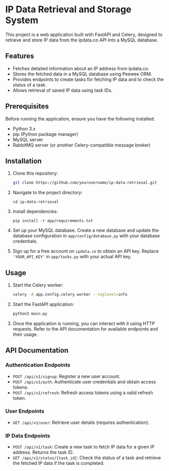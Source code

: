 # IP Data Retrieval and Storage System

This project is a web application built with FastAPI and Celery, designed to retrieve and store IP data from the ipdata.co API into a MySQL database.

## Features

- Fetches detailed information about an IP address from ipdata.co.
- Stores the fetched data in a MySQL database using Peewee ORM.
- Provides endpoints to create tasks for fetching IP data and to check the status of a task.
- Allows retrieval of saved IP data using task IDs.

## Prerequisites

Before running the application, ensure you have the following installed:

- Python 3.x
- pip (Python package manager)
- MySQL server
- RabbitMQ server (or another Celery-compatible message broker)

## Installation

1. Clone this repository:

   ```bash
   git clone https://github.com/yourusername/ip-data-retrieval.git
   ```

2. Navigate to the project directory:
    ```
    cd ip-data-retrieval
    ```

3. Install dependencies:
    ```
    pip install -r app/requirements.txt
    ```

4. Set up your MySQL database. Create a new database and update the database configuration in `app/config/database.py` with your database credentials.

5. Sign up for a free account on `ipdata.co` to obtain an API key. Replace `'YOUR_API_KEY'` in `app/tasks.py` with your actual API key.

## Usage

1. Start the Celery worker:

   ```bash
   celery -A app.config.celery worker --loglevel=info
   ```

2. Start the FastAPI application:

    ```bash
    python3 main.py
    ```

3. Once the application is running, you can interact with it using HTTP requests. Refer to the API documentation for available endpoints and their usage.

## API Documentation

### Authentication Endpoints
- `POST /api/v1/signup`: Register a new user account.
- `POST /api/v1/auth`: Authenticate user credentials and obtain access tokens.
- `POST /api/v1/refresh`: Refresh access tokens using a valid refresh token.

### User Endpoints
- `GET /api/v1/user`: Retrieve user details (requires authentication).


### IP Data Endpoints
- `POST /api/v1/task`: Create a new task to fetch IP data for a given IP address. Returns the task ID.
- `GET /api/v1/status/{task_id}`: Check the status of a task and retrieve the fetched IP data if the task is completed.
